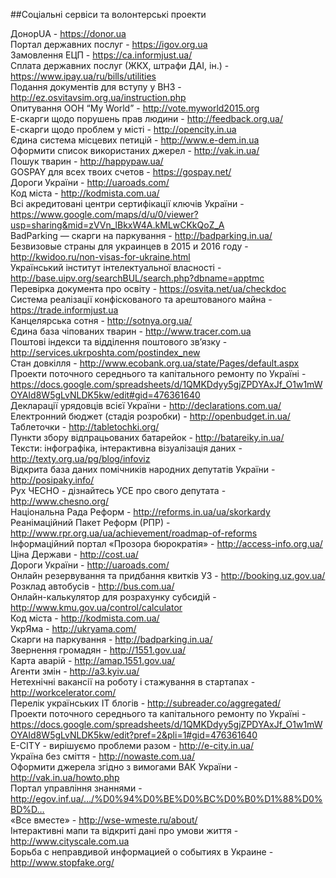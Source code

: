 ##Соціальні сервіси та волонтерські проекти


ДонорUA - https://donor.ua  
Портал державних послуг - https://igov.org.ua  
Замовлення ЕЦП - https://ca.informjust.ua/  
Сплата державних послуг (ЖКХ, штрафи ДАІ, ін.) - https://www.ipay.ua/ru/bills/utilities  
Подання документів для вступу у ВНЗ - http://ez.osvitavsim.org.ua/instruction.php  
Опитування ООН “My World” - http://vote.myworld2015.org  
Е-скарги щодо порушень прав людини - http://feedback.org.ua/  
Е-скарги щодо проблем у місті - http://opencity.in.ua  
Єдина система місцевих петицій - http://www.e-dem.in.ua  
Оформити список використаних джерел - http://vak.in.ua/  
Пошук тварин - http://happypaw.ua/  
GOSPAY для всех твоих счетов - https://gospay.net/  
Дороги України - http://uaroads.com/  
Код міста - http://kodmista.com.ua/  
Всі акредитовані центри сертифікації ключів України - https://www.google.com/maps/d/u/0/viewer?usp=sharing&mid=zVVn_lBkxW4A.kMLwCKkQoZ_A  
BadParking — скарги на паркування - http://badparking.in.ua/  
Безвизовые страны для украинцев в 2015 и 2016 году - http://kwidoo.ru/non-visas-for-ukraine.html  
Український інститут інтелектуальної власності - http://base.uipv.org/searchBUL/search.php?dbname=apptmc  
Перевірка документа про освіту - https://osvita.net/ua/checkdoc  
Система реалізації конфіскованого та арештованого майна - https://trade.informjust.ua  
Канцелярська сотня - http://sotnya.org.ua/  
Єдина база чіпованих тварин - http://www.tracer.com.ua  
Поштові індекси та відділення поштового зв’язку - http://services.ukrposhta.com/postindex_new  
Стан довкілля - http://www.ecobank.org.ua/state/Pages/default.aspx  
Проекти поточного середнього та капітального ремонту по Україні - https://docs.google.com/spreadsheets/d/1QMKDdyy5gjZPDYAxJf_O1w1mWOYAId8W5gLvNLDK5kw/edit#gid=476361640  
Декларації урядовців всієї України - http://declarations.com.ua/  
Електронний бюджет (стадія розробки) - http://openbudget.in.ua/  
Таблеточки - http://tabletochki.org/  
Пункти збору відпрацьованих батарейок - http://batareiky.in.ua/  
Тексти: інфографіка, інтерактивна візуалізація даних - http://texty.org.ua/pg/blog/infoviz  
Відкрита база даних помічників народних депутатів України - http://posipaky.info/  
Рух ЧЕСНО - дізнайтесь УСЕ про свого депутата - http://www.chesno.org/  
Національна Рада Реформ - http://reforms.in.ua/ua/skorkardy  
Реанімаційний Пакет Реформ (РПР) - http://www.rpr.org.ua/ua/achievement/roadmap-of-reforms  
Інформаційний портал «Прозора бюрократія» - http://access-info.org.ua/  
Ціна Держави - http://cost.ua/  
Дороги України - http://uaroads.com/  
Онлайн резервування та придбання квиткiв УЗ - http://booking.uz.gov.ua/  
Розклад автобусів - http://bus.com.ua/  
Онлайн-калькулятор для розрахунку субсидій - http://www.kmu.gov.ua/control/calculator  
Код міста - http://kodmista.com.ua/  
УкрЯма - http://ukryama.com/  
Скарги на паркування - http://badparking.in.ua/  
Звернення громадян - http://1551.gov.ua/  
Карта аварій - http://amap.1551.gov.ua/  
Агенти змін - http://a3.kyiv.ua/  
Нетехнічні вакансії на роботу і стажування в стартапах  - http://workcelerator.com/  
Перелік українських ІТ блогів - http://subreader.co/aggregated/  
Проекти поточного середнього та капітального ремонту по Україні - https://docs.google.com/spreadsheets/d/1QMKDdyy5gjZPDYAxJf_O1w1mWOYAId8W5gLvNLDK5kw/edit?pref=2&pli=1#gid=476361640  
E-CITY - вирішуємо проблеми разом - http://e-city.in.ua/  
Україна без сміття - http://nowaste.com.ua/  
Оформити джерела згідно з вимогами ВАК України - http://vak.in.ua/howto.php  
Портал управління знаннями - http://egov.inf.ua/…/%D0%94%D0%BE%D0%BC%D0%B0%D1%88%D0%BD%D…  
«Все вместе» - http://wse-wmeste.ru/about/  
Інтерактивні мапи та відкриті дані про умови життя - http://www.cityscale.com.ua  
Борьба с неправдивой информацией о событиях в Украине - http://www.stopfake.org/  
